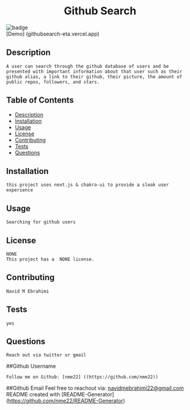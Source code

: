 <h1 align="center">Github Search </h1>

![badge](https://img.shields.io/badge/license-NONE-blue)<br />
[Demo] (githubsearch-eta.vercel.app)

## Description

    A user can search through the github database of users and be presented with important information about that user such as their github alias, a link to their github, their picture, the amount of public repos, followers, and stars.

## Table of Contents

- [Description](#description)
- [Installation](#installation)
- [Usage](#usage)
- [License](#license)
- [Contributing](#contributing)
- [Tests](#tests)
- [Questions](#questions)

## Installation

    this project uses next.js & chakra-ui to provide a sleak user experience

## Usage

    Searching for github users

## License

    NONE
    This project has a  NONE license.

## Contributing

    Navid M Ebrahimi

## Tests

    yes

## Questions

    Reach out via twitter or gmail

##Github Username

    Follow me on Github: [nme22] ((https://github.com/nme22))

##Github Email
Feel free to reachout via: navidmebrahimi22@gmail.com
README created with [README-Generator] (https://github.com/nme22/README-Generator)
